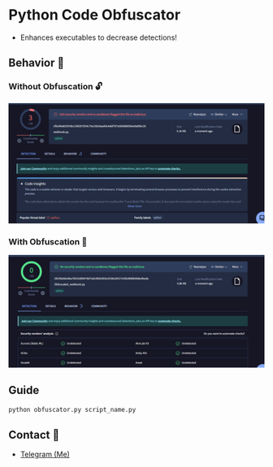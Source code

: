 # Python Code Obfuscator

- Enhances executables to decrease detections!

## Behavior 🧬

### Without Obfuscation 🔓

![image](https://raw.githubusercontent.com/IncasedName/python-obfuscator/main/deob.png)

### With Obfuscation 🔐

![image](https://raw.githubusercontent.com/IncasedName/python-obfuscator/main/obf.png)

## Guide

```
python obfuscator.py script_name.py
```

## Contact 🧲
- [Telegram (Me)](https://t.me/nocaob)
